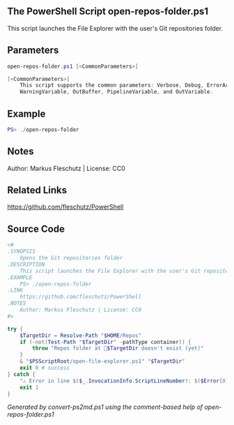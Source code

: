 ## The PowerShell Script **open-repos-folder.ps1**

This script launches the File Explorer with the user's Git repositories folder.

## Parameters
```powershell
open-repos-folder.ps1 [<CommonParameters>]

[<CommonParameters>]
    This script supports the common parameters: Verbose, Debug, ErrorAction, ErrorVariable, WarningAction, 
    WarningVariable, OutBuffer, PipelineVariable, and OutVariable.
```

## Example
```powershell
PS> ./open-repos-folder

```

## Notes
Author: Markus Fleschutz | License: CC0

## Related Links
https://github.com/fleschutz/PowerShell

## Source Code
```powershell
<#
.SYNOPSIS
	Opens the Git repositories folder
.DESCRIPTION
	This script launches the File Explorer with the user's Git repositories folder.
.EXAMPLE
	PS> ./open-repos-folder
.LINK
	https://github.com/fleschutz/PowerShell
.NOTES
	Author: Markus Fleschutz | License: CC0
#>

try {
	$TargetDir = Resolve-Path "$HOME/Repos"
	if (-not(Test-Path "$TargetDir" -pathType container)) {
		throw "Repos folder at 📂$TargetDir doesn't exist (yet)"
	}
	& "$PSScriptRoot/open-file-explorer.ps1" "$TargetDir"
	exit 0 # success
} catch {
	"⚠️ Error in line $($_.InvocationInfo.ScriptLineNumber): $($Error[0])"
	exit 1
}
```

*Generated by convert-ps2md.ps1 using the comment-based help of open-repos-folder.ps1*
